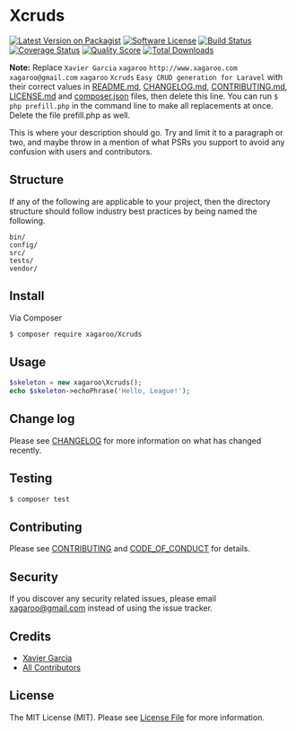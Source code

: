 # Xcruds

[![Latest Version on Packagist][ico-version]][link-packagist]
[![Software License][ico-license]](LICENSE.md)
[![Build Status][ico-travis]][link-travis]
[![Coverage Status][ico-scrutinizer]][link-scrutinizer]
[![Quality Score][ico-code-quality]][link-code-quality]
[![Total Downloads][ico-downloads]][link-downloads]

**Note:** Replace ```Xavier Garcia``` ```xagaroo``` ```http://www.xagaroo.com``` ```xagaroo@gmail.com``` ```xagaroo``` ```Xcruds``` ```Easy CRUD generation for Laravel``` with their correct values in [README.md](README.md), [CHANGELOG.md](CHANGELOG.md), [CONTRIBUTING.md](CONTRIBUTING.md), [LICENSE.md](LICENSE.md) and [composer.json](composer.json) files, then delete this line. You can run `$ php prefill.php` in the command line to make all replacements at once. Delete the file prefill.php as well.

This is where your description should go. Try and limit it to a paragraph or two, and maybe throw in a mention of what
PSRs you support to avoid any confusion with users and contributors.

## Structure

If any of the following are applicable to your project, then the directory structure should follow industry best practices by being named the following.

```
bin/        
config/
src/
tests/
vendor/
```


## Install

Via Composer

``` bash
$ composer require xagaroo/Xcruds
```

## Usage

``` php
$skeleton = new xagaroo\Xcruds();
echo $skeleton->echoPhrase('Hello, League!');
```

## Change log

Please see [CHANGELOG](CHANGELOG.md) for more information on what has changed recently.

## Testing

``` bash
$ composer test
```

## Contributing

Please see [CONTRIBUTING](CONTRIBUTING.md) and [CODE_OF_CONDUCT](CODE_OF_CONDUCT.md) for details.

## Security

If you discover any security related issues, please email xagaroo@gmail.com instead of using the issue tracker.

## Credits

- [Xavier Garcia][link-author]
- [All Contributors][link-contributors]

## License

The MIT License (MIT). Please see [License File](LICENSE.md) for more information.

[ico-version]: https://img.shields.io/packagist/v/xagaroo/Xcruds.svg?style=flat-square
[ico-license]: https://img.shields.io/badge/license-MIT-brightgreen.svg?style=flat-square
[ico-travis]: https://img.shields.io/travis/xagaroo/Xcruds/master.svg?style=flat-square
[ico-scrutinizer]: https://img.shields.io/scrutinizer/coverage/g/xagaroo/Xcruds.svg?style=flat-square
[ico-code-quality]: https://img.shields.io/scrutinizer/g/xagaroo/Xcruds.svg?style=flat-square
[ico-downloads]: https://img.shields.io/packagist/dt/xagaroo/Xcruds.svg?style=flat-square

[link-packagist]: https://packagist.org/packages/xagaroo/Xcruds
[link-travis]: https://travis-ci.org/xagaroo/Xcruds
[link-scrutinizer]: https://scrutinizer-ci.com/g/xagaroo/Xcruds/code-structure
[link-code-quality]: https://scrutinizer-ci.com/g/xagaroo/Xcruds
[link-downloads]: https://packagist.org/packages/xagaroo/Xcruds
[link-author]: https://github.com/xagaroo
[link-contributors]: ../../contributors
